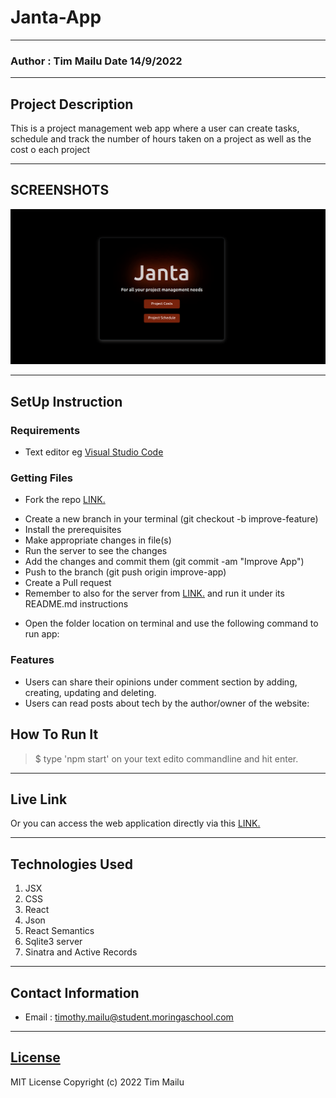 # Janta-App

---

### Author : Tim Mailu Date 14/9/2022

---

## Project Description

This is a project management web app where a user can create tasks, schedule and track the number of hours taken on a project as well as the cost o each project

---

## SCREENSHOTS

![image](./Screenshot.png)

---

## SetUp Instruction

### Requirements

- Text editor eg [Visual Studio Code](https://code.visualstudio.com/download)

### Getting Files

- Fork the repo [LINK.](https://github.com/Tim254/JantaApp.git)

* Create a new branch in your terminal (git checkout -b improve-feature)
* Install the prerequisites
* Make appropriate changes in file(s)
* Run the server to see the changes
* Add the changes and commit them (git commit -am "Improve App")
* Push to the branch (git push origin improve-app)
* Create a Pull request
* Remember to also for the server from [LINK.](https://github.com/Tim254/phase-3-sinatra-react-project.git) and run it under its README.md instructions

- Open the folder location on terminal and use the following command to run app:

### Features

- Users can share their opinions under comment section by adding, creating, updating and deleting.
- Users can read posts about tech by the author/owner of the website:

## How To Run It

> $ type 'npm start' on your text edito commandline and hit enter.

---

## Live Link

Or you can access the web application directly via this [LINK.]()

---

## Technologies Used

1. JSX
2. CSS
3. React
4. Json
5. React Semantics
6. Sqlite3 server
7. Sinatra and Active Records

---

## Contact Information

- Email : timothy.mailu@student.moringaschool.com

---

## [License](LICENSE)

MIT License
Copyright (c) 2022 Tim Mailu